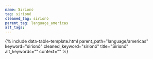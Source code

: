 ```yaml
---
name: Sirionó
tag: sirionó
cleaned_tag: sirionó
parent_tag: language_americas
alt_tags: 
---
```


{% include data-table-template.html 
  parent_path="language/americas" 
  keyword="sirionó" 
  cleaned_keyword="sirionó" 
  title="Sirionó"
  alt_keywords=""
  context=""
%}

